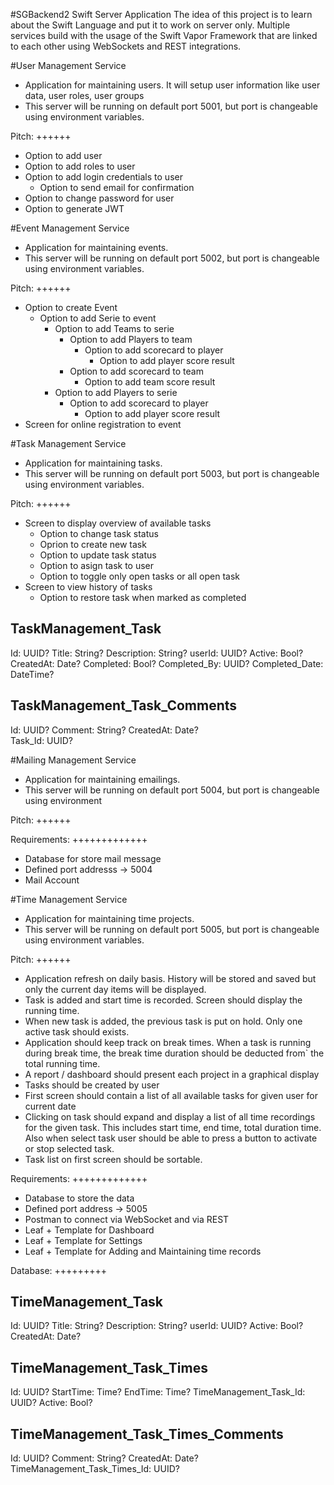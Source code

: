 #SGBackend2 Swift Server Application
The idea of this project is to learn about the Swift Language and put it to work on server only.
Multiple services build with the usage of the Swift Vapor Framework that are linked to each other
using WebSockets and REST integrations.


#User Management Service
- Application for maintaining users. It will setup user information like user data, user roles, user groups
- This server will be running on default port 5001, but port is changeable using environment variables.

Pitch:
++++++
- Option to add user
- Option to add roles to user
- Option to add login credentials to user
    - Option to send email for confirmation
- Option to change password for user
- Option to generate JWT

                    
#Event Management Service
- Application for maintaining events.
- This server will be running on default port 5002, but port is changeable using environment variables.

Pitch:
++++++
- Option to create Event
    - Option to add Serie to event
        - Option to add Teams to serie
            - Option to add Players to team
                - Option to add scorecard to player
                    - Option to add player score result
            - Option to add scorecard to team
                - Option to add team score result
        - Option to add Players to serie
            - Option to add scorecard to player
                - Option to add player score result
- Screen for online registration to event


#Task Management Service
- Application for maintaining tasks.
- This server will be running on default port 5003, but port is changeable using environment variables.

Pitch:
++++++
- Screen to display overview of available tasks
    - Option to change task status 
    - Oprion to create new task
    - Option to update task status
    - Option to asign task to user
    - Option to toggle only open tasks or all open task
- Screen to view history of tasks
    - Option to restore task when marked as completed

TaskManagement_Task
-------------------
Id: UUID?
Title: String?
Description: String?
userId: UUID?
Active: Bool?
CreatedAt: Date?
Completed: Bool?
Completed_By: UUID?
Completed_Date: DateTime?

TaskManagement_Task_Comments
----------------------------
Id: UUID?
Comment: String?
CreatedAt: Date?                 
Task_Id: UUID?


#Mailing Management Service
- Application for maintaining emailings.
- This server will be running on default port 5004, but port is changeable using environment
                    
Pitch:
++++++
                        
Requirements:
+++++++++++++
- Database for store mail message
- Defined port addresss -> 5004
- Mail Account

                        
                        
#Time Management Service
- Application for maintaining time projects.
- This server will be running on default port 5005, but port is changeable using environment variables.
                    
Pitch:
++++++
- Application refresh on daily basis. History will be stored and saved but only the current day items will be displayed.
- Task is added and start time is recorded. Screen should display the running time.
- When new task is added, the previous task is put on hold. Only one active task should exists.
- Application should keep track on break times. When a task is running during break time, the break time duration should be deducted from`
  the total running time.
- A report / dashboard should present each project in a graphical display
- Tasks should be created by user
- First screen should contain a list of all available tasks for given user for current date
- Clicking on task should expand and display a list of all time recordings for the given task.
  This includes start time, end time, total duration time.
  Also when select task user should be able to press a button to activate or stop selected task.
- Task list on first screen should be sortable.

Requirements:
+++++++++++++
- Database to store the data
- Defined port address -> 5005
- Postman to connect via WebSocket and via REST
- Leaf + Template for Dashboard
- Leaf + Template for Settings
- Leaf + Template for Adding and Maintaining time records

Database:
+++++++++
                        
TimeManagement_Task
-------------------
Id: UUID?
Title: String?
Description: String?
userId: UUID?
Active: Bool?
CreatedAt: Date?

TimeManagement_Task_Times
-------------------------
Id: UUID?
StartTime: Time?
EndTime: Time?
TimeManagement_Task_Id: UUID?
Active: Bool?

TimeManagement_Task_Times_Comments
----------------------------
Id: UUID?
Comment: String?
CreatedAt: Date?                 
TimeManagement_Task_Times_Id: UUID?


                        
                        
                        
                        
